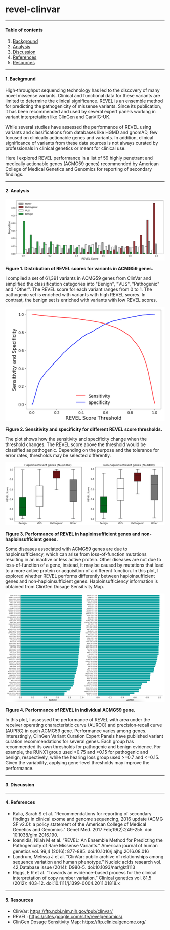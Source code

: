 # revel-clinvar

----
#### Table of contents

1. [Background](#Background)
2. [Analysis](#Analysis)
3. [Discussion](#Discussion)
4. [References](#References)
5. [Resources](#Resources)


----
#### 1. Background

High-throughput sequencing technology has led to the discovery of many novel missense variants. Clinical and functional data for these variants are limited to determine the clinical significance. REVEL is an ensemble method for predicting the pathogenicity of missense
variants. Since its publication, it has been recommended and used by several expert panels working in variant interpretation like ClinGen and CanVIG-UK.

While several studies have assessed the performance of REVEL using variants and classifications from databases like HGMD and gnomAD, few focused on clinically actionable genes and variants. In addition, clinical significance of variants from these data sources is not always curated by professionals in clinical genetics or meant for clinical use.

Here I explored REVEL performance in a list of 59 highly penetrant and medically actionable genes (ACMG59 genes) recommended by American College of Medical Genetics and Genomics for reporting of secondary findings.


----
#### 2. Analysis

![](./img/revel_score_distribution.png)

**Figure 1. Distribution of REVEL scores for variants in ACMG59 genes.**

I compiled a set of 61,391 variants in ACMG59 genes from ClinVar and simplified the classification categories into "Benign", "VUS", "Pathogenic" and "Other". The REVEL score for each variant ranges from 0 to 1. The pathogenic set is enriched with variants with high REVEL scores. In contrast, the benign set is enriched with variants with low REVEL scores.

![](./img/threshold_sensitivity_specificity.png)

**Figure 2. Sensitivity and specificity for different REVEL score thresholds.**

The plot shows how the sensitivity and specificity change when the threshold changes. The REVEL score above the threshold would be classified as pathogenic. Depending on the purpose and the tolerance for error rates, thresholds may be selected differently.

![](./img/revel_haploinsufficiency.png)

**Figure 3. Performance of REVEL in haploinsufficient genes and non-haploinsufficient genes.**

Some diseases associated with ACMG59 genes are due to haploinsufficiency, which can arise from loss-of-function mutations resulting in an inactive or less active protein. Other diseases are not due to loss-of-function of a gene, instead, it may be caused by mutations that lead to a more active protein or acquisition of a different function. In this plot, I explored whether REVEL performs differently between haploinsufficient genes and non-haploinsufficient genes. Haploinsufficiency information is obtained from  ClinGen Dosage Sensitivity Map.

![](./img/auroc_auprc_by_gene.png)

**Figure 4. Performance of REVEL in individual ACMG59 gene.**

In this plot, I assessed the performance of REVEL with area under the receiver operating characteristic curve (AUROC) and precision‐recall curve (AUPRC) in each ACMG59 gene. Performance varies among genes. Interestingly, ClinGen Variant Curation Expert Panels have published variant curation recommendations for several genes. Each group has recommended its own thresholds for pathogenic and benign evidence. For example, the RUNX1 group used >0.75 and <0.15 for pathogenic and benign, respectively, while the hearing loss group used >=0.7 and <=0.15. Given the variability, applying gene-level thresholds may improve the performance.

----
#### 3. Discussion


----
#### 4. References
- Kalia, Sarah S  et al. "Recommendations for reporting of secondary findings in clinical exome and genome sequencing, 2016 update (ACMG SF v2.0): a policy statement of the American College of Medical Genetics and Genomics." Genet Med. 2017 Feb;19(2):249-255. doi: 10.1038/gim.2016.190.
- Ioannidis, Nilah M et al. “REVEL: An Ensemble Method for Predicting the Pathogenicity of Rare Missense Variants.” American journal of human genetics vol. 99,4 (2016): 877-885. doi:10.1016/j.ajhg.2016.08.016
- Landrum, Melissa J et al. “ClinVar: public archive of relationships among sequence variation and human phenotype.” Nucleic acids research vol. 42,Database issue (2014): D980-5. doi:10.1093/nar/gkt1113
- Riggs, E R et al. “Towards an evidence-based process for the clinical interpretation of copy number variation.” Clinical genetics vol. 81,5 (2012): 403-12. doi:10.1111/j.1399-0004.2011.01818.x


----
#### 5. Resources
- ClinVar: https://ftp.ncbi.nlm.nih.gov/pub/clinvar/
- REVEL: https://sites.google.com/site/revelgenomics/
- ClinGen Dosage Sensitivity Map: https://ftp.clinicalgenome.org/
